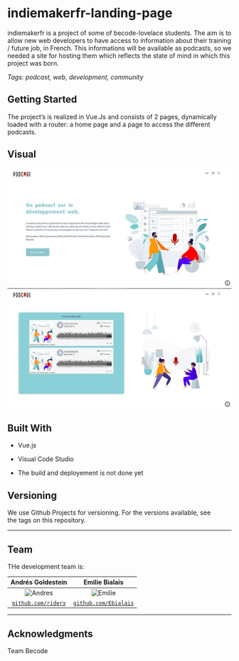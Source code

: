 # indiemakerfr-landing-page

indiemakerfr is a project of some of becode-lovelace students. The aim is to allow new web developers to have access to information about their training / future job, in French. This informations will be available as podcasts, so we needed a site for hosting them which reflects the state of mind in which this project was born.

*Tags: podcast, web, development, community*

## Getting Started

The project’s is realized in Vue.Js and consists of 2 pages, dynamically loaded with a router: a home page and a page to access the different podcasts.

## Visual

![Laptop Home View](./images/Screenshot_Accueil.png)
![Laptop Podcasts View](./images/Screenshot_Episodes.png)

## Built With
- Vue.js  
- Visual Code Studio

- The build and deployement is not done yet

## Versioning
We use Github Projects for versioning. For the versions available, see the tags on this repository.

---

## Team

THe development team is: 


| Andrés Goldestein | Emilie Bialais | 
| :---: |:---:|
| ![Andres](https://avatars1.githubusercontent.com/u/46483156?s=400&v=4)| ![Emilie](https://avatars3.githubusercontent.com/u/46483146?s=460&v=4)| 
| <a href="https://github.com/riderx" target="_blank">`github.com/riderx`</a> | <a href="https://github.com/Ebialais" target="_blank">`github.com/Ebialais`</a> |

---

## Acknowledgments

Team Becode
